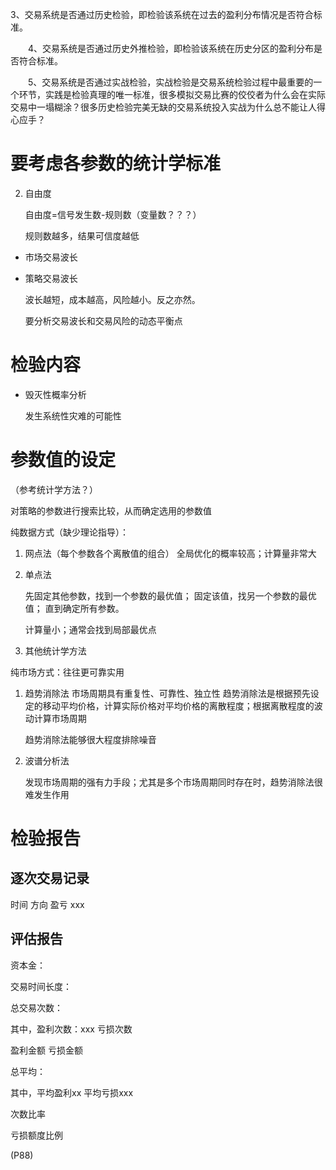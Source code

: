 3、交易系统是否通过历史检验，即检验该系统在过去的盈利分布情况是否符合标准。

　　4、交易系统是否通过历史外推检验，即检验该系统在历史分区的盈利分布是否符合标准。

　　5、交易系统是否通过实战检验，实战检验是交易系统检验过程中最重要的一个环节，实践是检验真理的唯一标准，很多模拟交易比赛的佼佼者为什么会在实际交易中一塌糊涂？很多历史检验完美无缺的交易系统投入实战为什么总不能让人得心应手？



# 要考虑各参数的统计学标准


  2. 自由度

     自由度=信号发生数-规则数（变量数？？？）

     规则数越多，结果可信度越低

- 市场交易波长
- 策略交易波长

  波长越短，成本越高，风险越小。反之亦然。

  要分析交易波长和交易风险的动态平衡点

# 检验内容




- 毁灭性概率分析

  发生系统性灾难的可能性

# 参数值的设定

 （参考统计学方法？）

  对策略的参数进行搜索比较，从而确定选用的参数值

  纯数据方式（缺少理论指导）：

  1. 网点法（每个参数各个离散值的组合）
     全局优化的概率较高；计算量非常大

  2. 单点法

     先固定其他参数，找到一个参数的最优值；
     固定该值，找另一个参数的最优值；
     直到确定所有参数。

     计算量小；通常会找到局部最优点

  3. 其他统计学方法

  纯市场方式：往往更可靠实用

  1. 趋势消除法
     市场周期具有重复性、可靠性、独立性
     趋势消除法是根据预先设定的移动平均价格，计算实际价格对平均价格的离散程度；根据离散程度的波动计算市场周期

     趋势消除法能够很大程度排除噪音

  2. 波谱分析法

     发现市场周期的强有力手段；尤其是多个市场周期同时存在时，趋势消除法很难发生作用



# 检验报告     


## 逐次交易记录

时间  方向   盈亏    xxx

## 评估报告

资本金：

交易时间长度：

总交易次数：

其中，盈利次数：xxx 亏损次数

盈利金额   亏损金额

总平均：

其中，平均盈利xx   平均亏损xxx

次数比率

亏损额度比例

(P88)    

